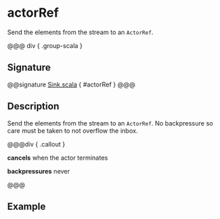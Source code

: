 # actorRef

Send the elements from the stream to an `ActorRef`.

@@@ div { .group-scala }
## Signature

@@signature [Sink.scala]($akka$/akka-stream/src/main/scala/akka/stream/scaladsl/Sink.scala) { #actorRef }
@@@

## Description

Send the elements from the stream to an `ActorRef`. No backpressure so care must be taken to not overflow the inbox.


@@@div { .callout }

**cancels** when the actor terminates

**backpressures** never

@@@

## Example

